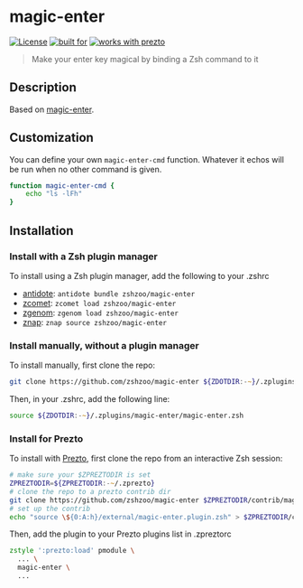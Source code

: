 # magic-enter

[![License](https://img.shields.io/badge/license-MIT-007EC7)](/LICENSE)
[![built for](https://img.shields.io/badge/built%20for-%20%F0%9F%A6%93%20zshzoo-black)][zshzoo]
[![works with prezto](https://img.shields.io/badge/works%20with-%E2%9D%AF%E2%9D%AF%E2%9D%AF%20prezto-red)](#install-for-prezto)

> Make your enter key magical by binding a Zsh command to it

## Description

Based on [magic-enter](https://github.com/ohmyzsh/ohmyzsh/tree/master/plugins/magic-enter).

## Customization

You can define your own `magic-enter-cmd` function. Whatever it echos will be run when
no other command is given.

```zsh
function magic-enter-cmd {
    echo "ls -lFh"
}
```

## Installation

### Install with a Zsh plugin manager

To install using a Zsh plugin manager, add the following to your .zshrc

- [antidote]: `antidote bundle zshzoo/magic-enter`
- [zcomet]: `zcomet load zshzoo/magic-enter`
- [zgenom]: `zgenom load zshzoo/magic-enter`
- [znap]: `znap source zshzoo/magic-enter`

### Install manually, without a plugin manager

To install manually, first clone the repo:

```zsh
git clone https://github.com/zshzoo/magic-enter ${ZDOTDIR:-~}/.zplugins/magic-enter
```

Then, in your .zshrc, add the following line:

```zsh
source ${ZDOTDIR:-~}/.zplugins/magic-enter/magic-enter.zsh
```

### Install for Prezto

To install with [Prezto][prezto], first clone the repo from an interactive Zsh session:

```zsh
# make sure your $ZPREZTODIR is set
ZPREZTODIR=${ZPREZTODIR:-~/.zprezto}
# clone the repo to a prezto contrib dir
git clone https://github.com/zshzoo/magic-enter $ZPREZTODIR/contrib/magic-enter/external
# set up the contrib
echo "source \${0:A:h}/external/magic-enter.plugin.zsh" > $ZPREZTODIR/contrib/magic-enter/init.zsh
```

Then, add the plugin to your Prezto plugins list in .zpreztorc

```zsh
zstyle ':prezto:load' pmodule \
  ... \
  magic-enter \
  ...
```

[ohmyzsh]: https://github.com/ohmyzsh/ohmyzsh
[prezto]: https://github.com/sorin-ionescu/prezto
[zshzoo]: https://github.com/zshzoo/zshzoo
[antidote]: https://github.com/mattmc3/antidote
[zcomet]: https://github.com/agkozak/zcomet
[zgenom]: https://github.com/jandamm/zgenom
[znap]: https://github.com/marlonrichert/zsh-snap
